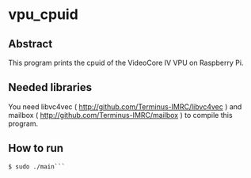 # vpu_cpuid

## Abstract
This program prints the cpuid of the VideoCore IV VPU on Raspberry Pi.

## Needed libraries
You need libvc4vec ( http://github.com/Terminus-IMRC/libvc4vec ) and mailbox ( http://github.com/Terminus-IMRC/mailbox ) to compile this program.

## How to run
```$ make
$ sudo ./main```
